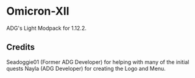 # Omicron-XII
ADG's Light Modpack for 1.12.2.

## Credits
Seadoggie01 (Former ADG Developer) for helping with many of the initial quests
Nayla (ADG Developer) for creating the Logo and Menu.